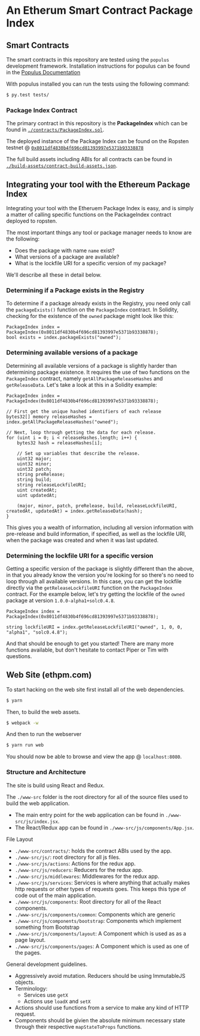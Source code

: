 # An Etherum Smart Contract Package Index


## Smart Contracts

The smart contracts in this repository are tested using the `populus`
development framework.  Installation instructions for populus can be found in
the [Populus Documentation](http://populus.readthedocs.io/en/latest/quickstart.html)

With populus installed you can run the tests using the following command:

```bash
$ py.test tests/
```

### Package Index Contract

The primary contract in this repository is the **PackageIndex** which can be
found in [`./contracts/PackageIndex.sol`](./contracts/PackageIndex.sol).

The deployed instance of the Package Index can be found on the Ropsten testnet @ 
[`0x8011df4830b4f696cd81393997e5371b93338878`](https://testnet.etherscan.io/address/0x8011df4830b4f696cd81393997e5371b93338878)

The full build assets including ABIs for all contracts can be found in
[`./build-assets/contract-build-assets.json`](./build-assets/contract-build-assets.json).

## Integrating your tool with the Ethereum Package Index

Integrating your tool with the Etheruem Package Index is easy, and is simply a matter of calling specific functions on the PackageIndex contract deployed to ropsten.

The most important things any tool or package manager needs to know are the following:

* Does the package with name `name` exist? 
* What versions of a package are available?
* What is the lockfile URI for a specific version of my package?

We'll describe all these in detail below.

### Determining if a Package exists in the Registry

To determine if a package already exists in the Registry, you need only call the `packageExists()` function on the `PackageIndex` contract. In Solidity, checking for the existence of the `owned` package might look like this:

```
PackageIndex index = PackageIndex(0x8011df4830b4f696cd81393997e5371b93338878);
bool exists = index.packageExists("owned");
```

### Determining available versions of a package

Determining all available versions of a package is slightly harder than determining package existence. It requires the use of two functions on the `PackageIndex` contract, namely `getAllPackageReleaseHashes` and `getReleaseData`. Let's take a look at this in a Solidity example:

```
PackageIndex index = PackageIndex(0x8011df4830b4f696cd81393997e5371b93338878);

// First get the unique hashed identifiers of each release
bytes32[] memory releaseHashes = index.getAllPackageReleaseHashes("owned");

// Next, loop through getting the data for each release.
for (uint i = 0; i < releaseHashes.length; i++) {
    bytes32 hash = releaseHashes[i];

    // Set up variables that describe the release.
    uint32 major;
    uint32 minor;
    uint32 patch;
    string preRelease;
    string build;
    string releaseLockfileURI;
    uint createdAt;
    uint updatedAt;
    
    (major, minor, patch, preRelease, build, releaseLockfileURI, createdAt, updatedAt) = index.getReleaseData(hash);
}
```

This gives you a wealth of information, including all version information with pre-release and build information, if specified, as well as the lockfile URI, when the package was created and when it was last updated.

### Determining the lockfile URI for a specific version

Getting a specific version of the package is slightly different than the above, in that you already know the version you're looking for so there's no need to loop through all available versions. In this case, you can get the lockfile directly via the `getReleaseLockfileURI` function on the `PackageIndex` contract. For the example below, let's try getting the lockfile of the `owned` package at version `1.0.0-alpha1+solc0.4.8`.

```
PackageIndex index = PackageIndex(0x8011df4830b4f696cd81393997e5371b93338878);

string lockfileURI = index.getReleaseLockfileURI("owned", 1, 0, 0, "alpha1", "solc0.4.8");
```

And that should be enough to get you started! There are many more functions available, but don't hesitate to contact Piper or Tim with questions.

## Web Site (ethpm.com)

To start hacking on the web site first install all of the web dependencies.

```bash
$ yarn
```

Then, to build the web assets.

```bash
$ webpack -w
```

And then to run the webserver

```bash
$ yarn run web
```

You should now be able to browse and view the app @ `localhost:8080`.


### Structure and Architecture

The site is build using React and Redux.  

The `./www-src` folder is the root directory for all of the source files used
to build the web application.

- The main entry point for the web application can be found in `./www-src/js/index.jsx`.  
- The React/Redux app can be found in `./www-src/js/components/App.jsx`.

File Layout

- `./www-src/contracts/`: holds the contract ABIs used by the app.
- `./www-src/js/`: root directory for all js files.
- `./www-src/js/actions`: Actions for the redux app.
- `./www-src/js/reducers`: Reducers for the redux app.
- `./www-src/js/middlewares`: Middlewares for the redux app.
- `./www-src/js/services`: Services is where anything that actually makes http requests or other types of requests goes.  This keeps this type of code out of the main application.
- `./www-src/js/components`: Root directory for all of the React components.
- `./www-src/js/components/common`: Components which are generic
- `./www-src/js/components/bootstrap`: Components which implement something from Bootstrap
- `./www-src/js/components/layout`: A Component which is used as as a page layout.
- `./www-src/js/components/pages`: A Component which is used as one of the pages.

General development guidelines.

- Aggressively avoid mutation.  Reducers should be using ImmutableJS objects.
- Terminology:
    - Services use `getX`
    - Actions use `loadX` and `setX`
- Actions should use functions from a service to make any kind of HTTP request.
- Components should be givien the absolute minimum necessary state through their respective `mapStateToProps` functions.
